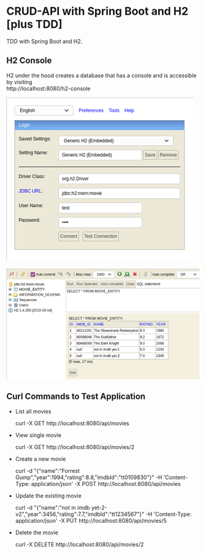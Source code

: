 # CRUD-API with Spring Boot and H2 [plus TDD]
TDD with Spring Boot and H2.

## H2 Console
H2 under the hood creates a database that has a console and is accessible by visiting <br/>
http://localhost:8080/h2-console

![plot](./images/h2-console-1.png)

![plot](./images/h2-console-2.png)


## Curl Commands to Test Application

- List all movies

    curl -X GET http://localhost:8080/api/movies


- View single movie
  
    curl -X GET http://localhost:8080/api/movies/2


- Create a new movie

    curl -d "{\"name\":\"Forrest Gump\",\"year\":1994,\"rating\":8.8,\"imdbId\":\"tt0109830\"}" -H 'Content-Type: application/json' -X POST http://localhost:8080/api/movies


- Update the existing movie

    curl -d "{\"name\":\"not in imdb yet-2-v2\",\"year\":3456,\"rating\":7.7,\"imdbId\":\"tt1234567\"}" -H 'Content-Type: application/json' -X PUT http://localhost:8080/api/movies/5


- Delete the movie

    curl -X DELETE http://localhost:8080/api/movies/2
